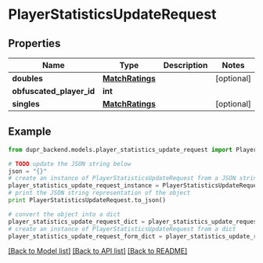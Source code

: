 # PlayerStatisticsUpdateRequest


## Properties
Name | Type | Description | Notes
------------ | ------------- | ------------- | -------------
**doubles** | [**MatchRatings**](MatchRatings.md) |  | [optional] 
**obfuscated_player_id** | **int** |  | 
**singles** | [**MatchRatings**](MatchRatings.md) |  | [optional] 

## Example

```python
from dupr_backend.models.player_statistics_update_request import PlayerStatisticsUpdateRequest

# TODO update the JSON string below
json = "{}"
# create an instance of PlayerStatisticsUpdateRequest from a JSON string
player_statistics_update_request_instance = PlayerStatisticsUpdateRequest.from_json(json)
# print the JSON string representation of the object
print PlayerStatisticsUpdateRequest.to_json()

# convert the object into a dict
player_statistics_update_request_dict = player_statistics_update_request_instance.to_dict()
# create an instance of PlayerStatisticsUpdateRequest from a dict
player_statistics_update_request_form_dict = player_statistics_update_request.from_dict(player_statistics_update_request_dict)
```
[[Back to Model list]](../README.md#documentation-for-models) [[Back to API list]](../README.md#documentation-for-api-endpoints) [[Back to README]](../README.md)


